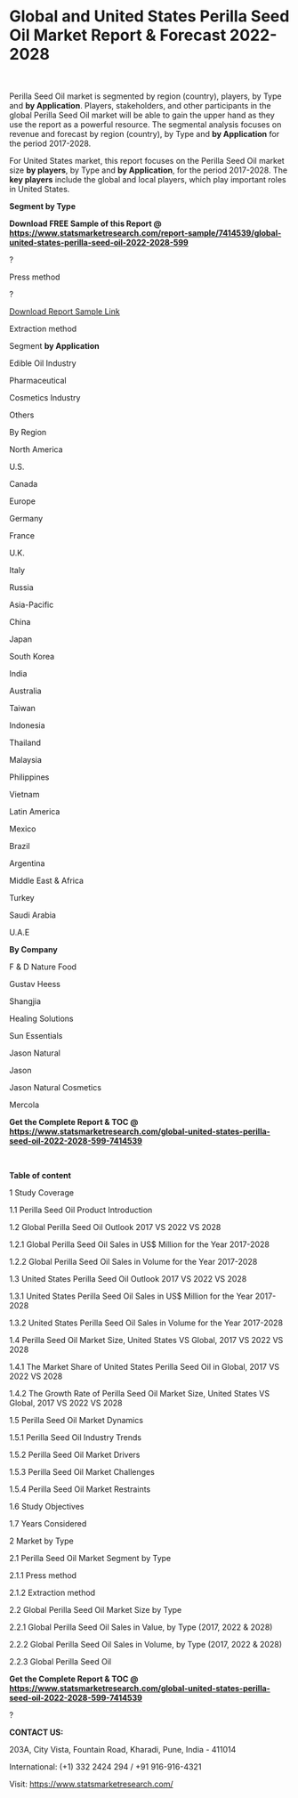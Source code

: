 <h1>Global and United States Perilla Seed Oil Market Report & Forecast 2022-2028</h1><br/><p>Perilla Seed Oil market is segmented by region (country), players, by Type and <strong>by Application</strong>. Players, stakeholders, and other participants in the global Perilla Seed Oil market will be able to gain the upper hand as they use the report as a powerful resource. The segmental analysis focuses on revenue and forecast by region (country), by Type and <strong>by Application</strong> for the period 2017-2028.</p>
 
 
 
 <p>For United States market, this report focuses on the Perilla Seed Oil market size <strong>by players</strong>, by Type and <strong>by Application</strong>, for the period 2017-2028. The <strong>key players</strong> include the global and local players, which play important roles in United States.</p>
 
 
 
 <p><strong>Segment by Type</strong></p>
 
 
 
 <div><b>Download FREE Sample of this Report @ <a href="https://www.statsmarketresearch.com/download-free-sample/7414539/global-united-states-perilla-seed-oil-2022-2028-599">https://www.statsmarketresearch.com/report-sample/7414539/global-united-states-perilla-seed-oil-2022-2028-599</a></b></div>
 
 
 
 <p>? </p>
 
 
 
 <p>Press method</p>
 
 
 
 <p>? </p>
 
 
 
 <p><a href="https://www.statsmarketresearch.com/download-free-sample/7414539/global-united-states-perilla-seed-oil-2022-2028-599">Download Report Sample Link</a></p>
 
 
 
 <p>Extraction method</p>
 
 
 
 <p>Segment <strong>by Application</strong></p>
 
 
 
 <p>Edible Oil Industry</p>
 
 
 
 <p>Pharmaceutical</p>
 
 
 
 <p>Cosmetics Industry</p>
 
 
 
 <p>Others</p>
 
 
 
 <p>By Region</p>
 
 
 
 <p>North America</p>
 
 
 
 <p>U.S.</p>
 
 
 
 <p>Canada</p>
 
 
 
 <p>Europe</p>
 
 
 
 <p>Germany</p>
 
 
 
 <p>France</p>
 
 
 
 <p>U.K.</p>
 
 
 
 <p>Italy</p>
 
 
 
 <p>Russia</p>
 
 
 
 <p>Asia-Pacific</p>
 
 
 
 <p>China</p>
 
 
 
 <p>Japan</p>
 
 
 
 <p>South Korea</p>
 
 
 
 <p>India</p>
 
 
 
 <p>Australia</p>
 
 
 
 <p>Taiwan</p>
 
 
 
 <p>Indonesia</p>
 
 
 
 <p>Thailand</p>
 
 
 
 <p>Malaysia</p>
 
 
 
 <p>Philippines</p>
 
 
 
 <p>Vietnam</p>
 
 
 
 <p>Latin America</p>
 
 
 
 <p>Mexico</p>
 
 
 
 <p>Brazil</p>
 
 
 
 <p>Argentina</p>
 
 
 
 <p>Middle East & Africa</p>
 
 
 
 <p>Turkey</p>
 
 
 
 <p>Saudi Arabia</p>
 
 
 
 <p>U.A.E</p>
 
 
 
 <p><strong>By Company</strong></p>
 
 
 
 <p>F & D Nature Food</p>
 
 
 
 <p>Gustav Heess</p>
 
 
 
 <p>Shangjia</p>
 
 
 
 <p>Healing Solutions</p>
 
 
 
 <p>Sun Essentials</p>
 
 
 
 <p>Jason Natural</p>
 
 
 
 <p>Jason</p>
 
 
 
 <p>Jason Natural Cosmetics</p>
 
 
 
 <p>Mercola</p>
 
 
 
 <div><b>Get the Complete Report & TOC @ <a href="https://www.statsmarketresearch.com/global-united-states-perilla-seed-oil-2022-2028-599-7414539">https://www.statsmarketresearch.com/global-united-states-perilla-seed-oil-2022-2028-599-7414539</a></b></div>
 
 
 
 <p><br />
 
 <b>Table of content</b></p>
 
 
 
 <p>1 Study Coverage<br />
 
 1.1 Perilla Seed Oil Product Introduction<br />
 
 1.2 Global Perilla Seed Oil Outlook 2017 VS 2022 VS 2028<br />
 
 1.2.1 Global Perilla Seed Oil Sales in US$ Million for the Year 2017-2028<br />
 
 1.2.2 Global Perilla Seed Oil Sales in Volume for the Year 2017-2028<br />
 
 1.3 United States Perilla Seed Oil Outlook 2017 VS 2022 VS 2028<br />
 
 1.3.1 United States Perilla Seed Oil Sales in US$ Million for the Year 2017-2028<br />
 
 1.3.2 United States Perilla Seed Oil Sales in Volume for the Year 2017-2028<br />
 
 1.4 Perilla Seed Oil Market Size, United States VS Global, 2017 VS 2022 VS 2028<br />
 
 1.4.1 The Market Share of United States Perilla Seed Oil in Global, 2017 VS 2022 VS 2028<br />
 
 1.4.2 The Growth Rate of Perilla Seed Oil Market Size, United States VS Global, 2017 VS 2022 VS 2028<br />
 
 1.5 Perilla Seed Oil Market Dynamics<br />
 
 1.5.1 Perilla Seed Oil Industry Trends<br />
 
 1.5.2 Perilla Seed Oil Market Drivers<br />
 
 1.5.3 Perilla Seed Oil Market Challenges<br />
 
 1.5.4 Perilla Seed Oil Market Restraints<br />
 
 1.6 Study Objectives<br />
 
 1.7 Years Considered<br />
 
 2 Market by Type<br />
 
 2.1 Perilla Seed Oil Market Segment by Type<br />
 
 2.1.1 Press method<br />
 
 2.1.2 Extraction method<br />
 
 2.2 Global Perilla Seed Oil Market Size by Type<br />
 
 2.2.1 Global Perilla Seed Oil Sales in Value, by Type (2017, 2022 & 2028)<br />
 
 2.2.2 Global Perilla Seed Oil Sales in Volume, by Type (2017, 2022 & 2028)<br />
 
 2.2.3 Global Perilla Seed Oil</p>
 
 
 
 <div><b>Get the Complete Report & TOC @ <a href="https://www.statsmarketresearch.com/global-united-states-perilla-seed-oil-2022-2028-599-7414539">https://www.statsmarketresearch.com/global-united-states-perilla-seed-oil-2022-2028-599-7414539</a></b></div>
 
 
 
 <p>? </p>
 
 
 
 <p><b>CONTACT US:</b><br />
 
 203A, City Vista, Fountain Road, Kharadi, Pune, India - 411014<br />
 
 International: (+1) 332 2424 294 / +91 916-916-4321<br />
 
 Visit: <a href="https://www.statsmarketresearch.com/">https://www.statsmarketresearch.com/</a></p>